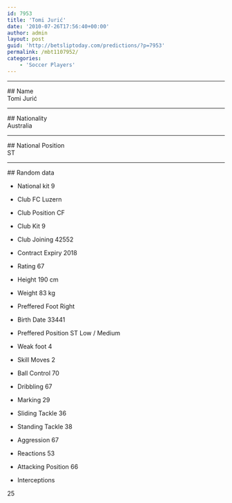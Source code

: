 ```yaml
---
id: 7953
title: 'Tomi Jurić'
date: '2010-07-26T17:56:40+00:00'
author: admin
layout: post
guid: 'http://betsliptoday.com/predictions/?p=7953'
permalink: /mbt1107952/
categories:
    - 'Soccer Players'
---
```


- - - - - -

\## Name  
 Tomi Jurić

- - - - - -

\## Nationality  
 Australia

- - - - - -

\## National Position  
 ST

- - - - - -

\## Random data

- National kit
 9

- Club
 FC Luzern

- Club Position
 CF

- Club Kit
 9

- Club Joining
 42552

- Contract Expiry
 2018

- Rating
 67

- Height
 190 cm

- Weight
 83 kg

- Preffered Foot
 Right

- Birth Date
 33441

- Preffered Position
 ST Low / Medium

- Weak foot
 4

- Skill Moves
 2

- Ball Control
 70

- Dribbling
 67

- Marking
 29

- Sliding Tackle
 36

- Standing Tackle
 38

- Aggression
 67

- Reactions
 53

- Attacking Position
 66

- Interceptions

 25